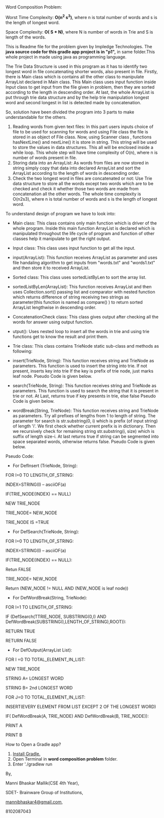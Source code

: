 Word Composition Problem:

Worst Time Complexity: **O(n<sup>2</sup> s<sup>3</sup>)**, where n is total number of words and s is the length of longest word.

Space Complexity: **O( S \* N)**, where N is number of words in Trie and S is length of the words.

This is Readme file for the problem given by Impledge Technologies. The **java source code for this gradle app project is in &quot;p1&quot;,** in same folder.This whole project in made using java as programming language.

The Trie Data Structure is used in this program as it has to identify two longest word in file concatenating shorter words, also present in file. Firstly, there is Main class which is contains all the other class to manipulate ArrayList declared in Main class. This Main class uses input function inside Input class to get input from the file given in problem, then they are sorted according to the length in descending order. At last, the whole ArrayList is put through trie data structure and by the help trie manipulation longest word and second longest in list is detected made by concatenation.

So, solution have been divided the program into 3 parts to make understandable for the others.

1. Reading words from given text files: In this part users inputs choice of file to be used for scanning for words and using File class the file is stored in as object of File class. Now, using Scanner class , functions hasNextLine() and nextLine() it is store in string. This string will be used to store the values in data structures. This all will be enclosed inside a while loop. This whole step will have time complexity of O(n), where n is number of words present in file.
2. Storing data into an ArrayList: As words from files are now stored in string simply copy that data into declared ArrayList and sort the ArrayList according to the length of words in descending order.
3. Check the two longest word in files are concatenated or not: Use Trie data structure to store all the words except two words which are to be checked and check it whether those two words are made from concatenation all the other words. The whole time complexity is O(n2s3), where n is total number of words and s is the length of longest word.

To understand design of program we have to look into:

- Main class: This class contains only main function which is driver of the whole program. Inside this main function ArrayList is declared which is manipulated throughout the life cycle of program and function of other classes help it manipulate to get the right output.
- Input class: This class uses input function to get all the input.

- input(ArrayList): This function receives ArrayList as parameter and uses file handaling algorithm to get inputs from &quot;words.txt&quot; and &quot;words1.txt&quot; and then store it to received ArrayList.

- Sorted class: This class uses sortedListByLen to sort the array list.

- sortedListByLen(ArrayList): This function receives ArrayList and then uses Collection.sort() passing list and comparator with nested function which returns difference of string receiving two strings as parameter(this function is named as compare() ) to return sorted ArrayList lengthwise in descending order.

- ConcatenationCheck class: This class gives output after checking all the words for answer using output function.

- utput(): Uses nested loop to insert all the words in trie and using trie functions get to know the result and print them.

- Trie class: This class contains TrieNode static sub-class and methods as following:

- insert(TrieNode, String): This function receives string and TrieNode as parameters. This function is used to insert the string into trie. If not present, inserts key into trie If the key is prefix of trie node, just marks leaf node. Pseudo Code is given below.
- search(TrieNode, String): This function receives string and TrieNode as parameters. This function is used to search the string that it is present in trie or not. At Last, returns true if key presents in trie, else false Pseudo Code is given below.
- wordBreak(String, TrieNode): This function receives string and TrieNode as parameters. Try all prefixes of lengths from 1 to length of string. The parameter for search is str.substring(0, i) which is prefix (of input string) of length &#39;i&#39;. We first check whether current prefix is in dictionary. Then we recursively check for remaining string str.substring(i, size) which is suffix of length size-i. At last returns true if string can be segmented into space separated words, otherwise returns false. Pseudo Code is given below.

Pseudo Code:

- For DefInsert (TrieNode, String):

FOR I=0 TO LENGTH_OF_STRING:

INDEX=STRING(I) – asciiOF(a)

IF(TRIE_NODE(INDEX) == NULL)

NEW TRIE_NODE

TRIE_NODE= NEW_NODE

TRIE_NODE IS =TRUE

- For DefSearch(TrieNode, String):

FOR I=0 TO LENGTH_OF_STRING:

INDEX=STRING(I) – asciiOF(a)

IF(TRIE_NODE(INDEX) == NULL):

Retun FALSE

TRIE_NODE= NEW_NODE

Return (NEW_NODE != NULL AND (NEW_NODE is leaf node))

- For DefWordBreak(String, TrieNode):

FOR I=1 TO LENGTH_OF_STRING:

IF (DefSearch(TTRIE_NODE, SUBSTRING(0,I) AND DefWordBreak(SUBSTRING(I,LENGTH_OF_STRING),ROOT)):

RETURN TRUE

RETURN FALSE

- For DefOutput(ArrayList List):

FOR I =0 TO TOTAL_ELEMENT_IN_LIST:

NEW TRIE_NODE

STRING A= LONGEST WORD

STRING B= 2nd LONGEST WORD

FOR J=0 TO TOTAL_ELEMENT_IN_LIST:

INSERT(EVERY ELEMENT FROM LIST EXCEPT 2 OF THE LONGEST WORD)

IF( DefWordBreak(A, TRIE_NODE) AND DefWordBreak(B, TRIE_NODE)):

PRINT A

PRINT B

How to Open a Gradle app?

1. [Install Gradle.](https://gradle.org/install/)
2. Open Terminal in **word composition problem** folder.
3. Enter &#39;./gradlew run

By,

Manni Bhaskar Mallik(CSE 4th Year),

SDET- Brainware Group of Institutions,

mannibhaskar4@gmail.com,

8102087043
